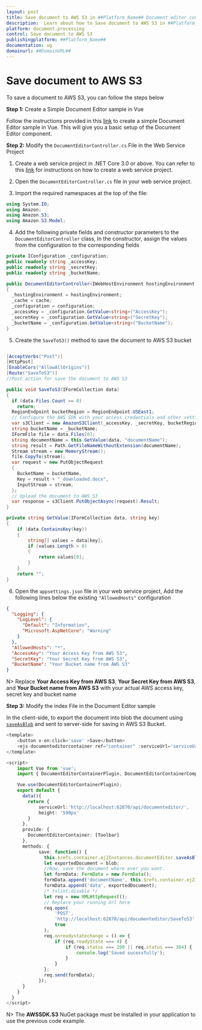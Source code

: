 ```yaml
---
layout: post
title: Save document to AWS S3 in ##Platform_Name## Document editor control | Syncfusion
description:  Learn about how to Save document to AWS S3 in ##Platform_Name## Document editor of Syncfusion Essential JS 2 and more details.
platform: document-processing
control: Save document to AWS S3
publishingplatform: ##Platform_Name##
documentation: ug
domainurl: ##DomainURL##
---
```


# Save document to AWS S3

To save a document to AWS S3, you can follow the steps below

**Step 1:** Create a Simple Document Editor sample in Vue

Follow the instructions provided in this [link](../getting-started) to create a simple Document Editor sample in Vue. This will give you a basic setup of the Document Editor component.

**Step 2:** Modify the `DocumentEditorController.cs` File in the Web Service Project

1. Create a web service project in .NET Core 3.0 or above. You can refer to this [link](../web-services-overview) for instructions on how to create a web service project.

2. Open the `DocumentEditorController.cs` file in your web service project.

3. Import the required namespaces at the top of the file:

```csharp
using System.IO;
using Amazon;
using Amazon.S3;
using Amazon.S3.Model;
```

4. Add the following private fields and constructor parameters to the `DocumentEditorController` class, In the constructor, assign the values from the configuration to the corresponding fields

```csharp
private IConfiguration _configuration;
public readonly string _accessKey;
public readonly string _secretKey;
public readonly string _bucketName;

public DocumentEditorController(IWebHostEnvironment hostingEnvironment, IMemoryCache cache, IConfiguration configuration)
{
  _hostingEnvironment = hostingEnvironment;
  _cache = cache;
  _configuration = configuration;
  _accessKey = _configuration.GetValue<string>("AccessKey");
  _secretKey = _configuration.GetValue<string>("SecretKey");
  _bucketName = _configuration.GetValue<string>("BucketName");
}
```

5. Create the `SaveToS3()` method to save the document to AWS S3 bucket

```csharp

[AcceptVerbs("Post")]
[HttpPost]
[EnableCors("AllowAllOrigins")]
[Route("SaveToS3")]
//Post action for save the document to AWS S3

public void SaveToS3(IFormCollection data)
{
  if (data.Files.Count == 0)
    return;
  RegionEndpoint bucketRegion = RegionEndpoint.USEast1;
  // Configure the AWS SDK with your access credentials and other settings
  var s3Client = new AmazonS3Client(_accessKey, _secretKey, bucketRegion);
  string bucketName = _bucketName;
  IFormFile file = data.Files[0];
  string documentName = this.GetValue(data, "documentName");
  string result = Path.GetFileNameWithoutExtension(documentName);
  Stream stream = new MemoryStream();
  file.CopyTo(stream);
  var request = new PutObjectRequest
  {
    BucketName = bucketName,
    Key = result + "_downloaded.docx",
    InputStream = stream,
  };
  // Upload the document to AWS S3
  var response = s3Client.PutObjectAsync(request).Result;
}

private string GetValue(IFormCollection data, string key)
{
    if (data.ContainsKey(key))
    {
        string[] values = data[key];
        if (values.Length > 0)
        {
            return values[0];
        }
    }
    return "";
}
```

6. Open the `appsettings.json` file in your web service project, Add the following lines below the existing `"AllowedHosts"` configuration

```json
{
  "Logging": {
    "LogLevel": {
      "Default": "Information",
      "Microsoft.AspNetCore": "Warning"
    }
  },
  "AllowedHosts": "*",
  "AccessKey": "Your Access Key from AWS S3",
  "SecretKey": "Your Secret Key from AWS S3",
  "BucketName": "Your Bucket name from AWS S3"
}
```

N> Replace **Your Access Key from AWS S3**, **Your Secret Key from AWS S3**, and **Your Bucket name from AWS S3** with your actual AWS access key, secret key and bucket name

**Step 3:**  Modify the index File in the Document Editor sample

In the client-side, to export the document into blob the document using [`saveAsBlob`](https://ej2.syncfusion.com/vue/documentation/api/document-editor#saveasblob) and sent to server-side for saving in AWS S3 Bucket.

```typescript
<template>
    <button v-on:click='save' >Save</button>
    <ejs-documenteditorcontainer ref="container" :serviceUrl='serviceUrl' :height='height' :enableToolbar='true' :created= "onCreate()"> </ejs-documenteditorcontainer>
</template>

<script>
    import Vue from 'vue';
    import { DocumentEditorContainerPlugin, DocumentEditorContainerComponent,Toolbar } from '@syncfusion/ej2-vue-documenteditor';

    Vue.use(DocumentEditorContainerPlugin);
    export default {
      data(){
        return {
            serviceUrl:'http://localhost:62870/api/documenteditor/',
            height: '590px'
        }
      },
      provide: {
        DocumentEditorContainer: [Toolbar]
      },
      methods: {
            save: function() {
              this.$refs.container.ej2Instances.documentEditor.saveAsBlob('Docx').then((blob: Blob) => {
              let exportedDocument = blob;
              //Now, save the document where ever you want.
              let formData: FormData = new FormData();
              formData.append('documentName', this.$refs.container.ej2Instances.documentEditor.documentName);
              formData.append('data', exportedDocument);
              /* tslint:disable */
              let req = new XMLHttpRequest();
              // Replace your running Url here
              req.open(
                  'POST',
                  'http://localhost:62870/api/documenteditor/SaveToS3',
                  true
              );
              req.onreadystatechange = () => {
                  if (req.readyState === 4) {
                      if (req.status === 200 || req.status === 304) {
                          console.log('Saved sucessfully');
                      }
                  }
              };
              req.send(formData);
            });
      }
    }
  }
</script>

```

N> The **AWSSDK.S3** NuGet package must be installed in your application to use the previous code example.